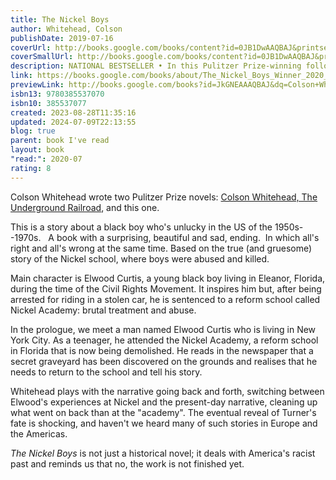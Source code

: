 ```yaml
---  
title: The Nickel Boys  
author: Whitehead, Colson  
publishDate: 2019-07-16  
coverUrl: http://books.google.com/books/content?id=0JB1DwAAQBAJ&printsec=frontcover&img=1&zoom=1&edge=curl&source=gbs_api  
coverSmallUrl: http://books.google.com/books/content?id=0JB1DwAAQBAJ&printsec=frontcover&img=1&zoom=5&edge=curl&source=gbs_api  
description: NATIONAL BESTSELLER • In this Pulitzer Prize-winning follow-up to The Underground Railroad, Colson Whitehead brilliantly dramatizes another strand of American history through the story of two boys unjustly sentenced to a hellish reform school in Jim Crow-era Florida. When Elwood Curtis, a black boy growing up in 1960s Tallahassee, is unfairly sentenced to a juvenile reformatory called the Nickel Academy, he finds himself trapped in a grotesque chamber of horrors. Elwood’s only salvation is his friendship with fellow “delinquent” Turner, which deepens despite Turner’s conviction that Elwood is hopelessly naive, that the world is crooked, and that the only way to survive is to scheme and avoid trouble. As life at the Academy becomes ever more perilous, the tension between Elwood’s ideals and Turner’s skepticism leads to a decision whose repercussions will echo down the decades. Based on the real story of a reform school that operated for 111 years and warped the lives of thousands of children, The Nickel Boys is a devastating, driven narrative that showcases a great American novelist writing at the height of his powers and “should further cement Whitehead as one of his generation's best" (Entertainment Weekly). Look for Colson Whitehead’s bestselling new novel, Harlem Shuffle!  
link: https://books.google.com/books/about/The_Nickel_Boys_Winner_2020_Pulitzer_Pri.html?hl=&id=JkGNEAAAQBAJ  
previewLink: http://books.google.com/books?id=JkGNEAAAQBAJ&dq=Colson+Whitehead,+The+Underground+Railroad,+The+Nickel+Boys&hl=&as_pt=BOOKS&cd=1&source=gbs_api  
isbn13: 9780385537070  
isbn10: 385537077  
created: 2023-08-28T11:35:16  
updated: 2024-07-09T22:13:55  
blog: true  
parent: book I've read  
layout: book  
"read:": 2020-07  
rating: 8  
---  
```

  
Colson Whitehead wrote two Pulitzer Prize novels: [Colson Whitehead, The Underground Railroad](./Colson%20Whitehead,%20The%20Underground%20Railroad.md), and this one.  
  
This is a story about a black boy who's unlucky in the US of the 1950s--1970s.   A book with a surprising, beautiful and sad, ending.  In which all's right and all's wrong at the same time. Based on the true (and gruesome) story of the Nickel school, where boys were abused and killed.  
  
Main character is Elwood Curtis, a young black boy living in Eleanor, Florida, during the time of the Civil Rights Movement. It inspires him but, after being arrested for riding in a stolen car, he is sentenced to a reform school called Nickel Academy: brutal treatment and abuse.  
  
In the prologue, we meet a man named Elwood Curtis who is living in New York City. As a teenager, he attended the Nickel Academy, a reform school in Florida that is now being demolished. He reads in the newspaper that a secret graveyard has been discovered on the grounds and realises that he needs to return to the school and tell his story.  
  
Whitehead plays with the narrative going back and forth, switching between Elwood's experiences at Nickel and the present-day narrative, cleaning up what went on back than at the "academy".  The eventual reveal of Turner's fate is shocking, and haven't we heard many of such stories in Europe and the Americas.  
  
_The Nickel Boys_ is not just a historical novel; it deals with America's racist past and reminds us that no, the work is not finished yet.   
